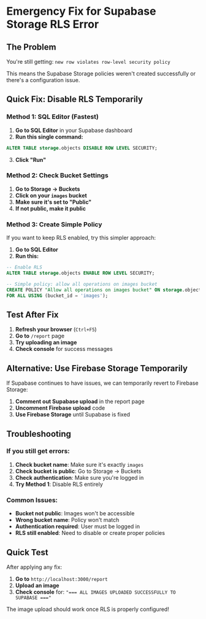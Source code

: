 # Emergency Fix for Supabase Storage RLS Error

## The Problem
You're still getting: `new row violates row-level security policy`

This means the Supabase Storage policies weren't created successfully or there's a configuration issue.

## Quick Fix: Disable RLS Temporarily

### Method 1: SQL Editor (Fastest)
1. **Go to SQL Editor** in your Supabase dashboard
2. **Run this single command:**
```sql
ALTER TABLE storage.objects DISABLE ROW LEVEL SECURITY;
```
3. **Click "Run"**

### Method 2: Check Bucket Settings
1. **Go to Storage → Buckets**
2. **Click on your `images` bucket**
3. **Make sure it's set to "Public"**
4. **If not public, make it public**

### Method 3: Create Simple Policy
If you want to keep RLS enabled, try this simpler approach:

1. **Go to SQL Editor**
2. **Run this:**
```sql
-- Enable RLS
ALTER TABLE storage.objects ENABLE ROW LEVEL SECURITY;

-- Simple policy: allow all operations on images bucket
CREATE POLICY "Allow all operations on images bucket" ON storage.objects
FOR ALL USING (bucket_id = 'images');
```

## Test After Fix

1. **Refresh your browser** (`Ctrl+F5`)
2. **Go to** `/report` page
3. **Try uploading an image**
4. **Check console** for success messages

## Alternative: Use Firebase Storage Temporarily

If Supabase continues to have issues, we can temporarily revert to Firebase Storage:

1. **Comment out Supabase upload** in the report page
2. **Uncomment Firebase upload** code
3. **Use Firebase Storage** until Supabase is fixed

## Troubleshooting

### If you still get errors:
1. **Check bucket name**: Make sure it's exactly `images`
2. **Check bucket is public**: Go to Storage → Buckets
3. **Check authentication**: Make sure you're logged in
4. **Try Method 1**: Disable RLS entirely

### Common Issues:
- **Bucket not public**: Images won't be accessible
- **Wrong bucket name**: Policy won't match
- **Authentication required**: User must be logged in
- **RLS still enabled**: Need to disable or create proper policies

## Quick Test

After applying any fix:
1. **Go to** `http://localhost:3000/report`
2. **Upload an image**
3. **Check console** for: `"=== ALL IMAGES UPLOADED SUCCESSFULLY TO SUPABASE ==="`

The image upload should work once RLS is properly configured!
